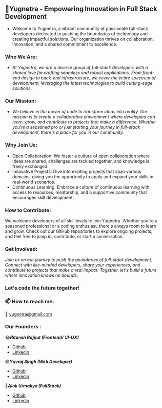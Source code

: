  ## 🚀Yugnetra - Empowering Innovation in Full Stack Development
- Welcome to Yugnetra, a vibrant community of passionate full-stack developers dedicated to pushing the boundaries of technology and creating impactful solutions. Our organization thrives on collaboration, innovation, and a shared commitment to excellence.

### Who We Are:

- *At Yugnetra, we are a diverse group of full-stack developers with a shared love for crafting seamless and robust applications. From front-end design to back-end infrastructure, we cover the entire spectrum of development, leveraging the latest technologies to build cutting-edge solutions.*

### Our Mission:

- *We believe in the power of code to transform ideas into reality. Our mission is to create a collaborative environment where developers can learn, grow, and contribute to projects that make a difference. Whether you're a seasoned pro or just starting your journey in full-stack development, there's a place for you in our community.*

### Why Join Us:

- Open Collaboration: We foster a culture of open collaboration where ideas are shared, challenges are tackled together, and knowledge is freely exchanged.
- Innovative Projects: Dive into exciting projects that span various domains, giving you the opportunity to apply and expand your skills in real-world scenarios.
- Continuous Learning: Embrace a culture of continuous learning with access to resources, mentorship, and a supportive community that encourages skill development.
  
### How to Contribute:

We welcome developers of all skill levels to join Yugnetra. Whether you're a seasoned professional or a coding enthusiast, there's always room to learn and grow. Check out our GitHub repositories to explore ongoing projects, and feel free to jump in, contribute, or start a conversation.

### Get Involved:

*Join us on our journey to push the boundaries of full-stack development. Connect with like-minded developers, share your experiences, and contribute to projects that make a real impact. Together, let's build a future where innovation knows no bounds.*

### Let's code the future together!

### 📫 How to reach me: 

📧 yugnetra@gmail.com

### Our Founders :

😂***Ritansh Rajput (Frontend/ UI-UX)***
- [Github](https://github.com/RitanshRajput)
- [Linkedin](https://linkedin.com/in/ritansh-rajput)

😎***Yuvraj Singh (Web Developer)***
- [Github](https://github.com/yuvraj-singh-lodhi)
- [Linkedin](https://linkedin.com/in/yuvraj-singh-lodhi-5ba852218)

🥸***Alok Urmaliya (FullStack)***
- [Github](https://github.com/alok-urmaliya)
- [Linkedin](https://linkedin.com/in/alok-urmaliya-298753212)
